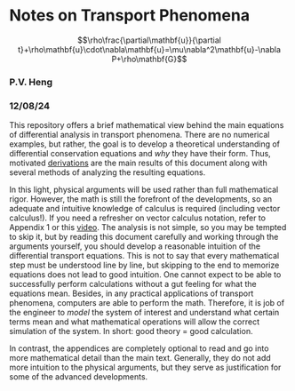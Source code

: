 # Notes on Transport Phenomena


$$\rho\frac{\partial\mathbf{u}}{\partial t}+\rho\mathbf{u}\cdot\nabla\mathbf{u}=\mu\nabla^2\mathbf{u}-\nabla P+\rho\mathbf{G}$$



### P.V. Heng

### 12/08/24


This repository offers a brief mathematical view behind the main equations
of differential analysis in transport phenomena. There are no numerical
examples, but rather, the goal is to develop a theoretical understanding
of differential conservation equations and *why* they have their form.
Thus, motivated <ins>derivations</ins> are the main results of this
document along with several methods of analyzing the resulting
equations.

In this light, physical arguments will be used rather than full
mathematical rigor. However, the math is still the forefront of the
developments, so an adequate and intuitive knowledge of calculus is
required (including vector calculus!). If you need a refresher on vector
calculus notation, refer to Appendix 1 or this
[video](https://www.youtube.com/watch?v=2DSgBZa7b88&ab_channel=BrianStorey).
The analysis is not simple, so you may be tempted to skip it, but by
reading this document carefully and working through the arguments
yourself, you should develop a reasonable intuition of the differential
transport equations. This is not to say that every mathematical step
must be understood line by line, but skipping to the end to memorize
equations does not lead to good intuition. One cannot expect to be able
to successfully perform calculations without a gut feeling for what the
equations mean. Besides, in any practical applications of transport
phenomena, computers are able to perform the math. Therefore, it is job
of the engineer to *model* the system of interest and understand what
certain terms mean and what mathematical operations will allow the
correct simulation of the system. In short: good theory = good
calculation.

In contrast, the appendices are completely optional to read and go into
more mathematical detail than the main text. Generally, they do not add
more intuition to the physical arguments, but they serve as
justification for some of the advanced developments.


```python

```
